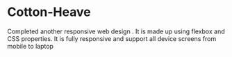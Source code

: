 # Cotton-Heave
Completed another responsive web design . It is made up using flexbox and CSS properties. It is fully responsive and support all device screens from mobile to laptop
